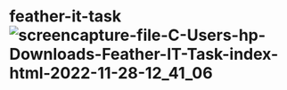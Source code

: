 # feather-it-task![screencapture-file-C-Users-hp-Downloads-Feather-IT-Task-index-html-2022-11-28-12_41_06](https://user-images.githubusercontent.com/50632041/204210903-777fabab-6299-48d4-aade-34aab63df14a.png)
